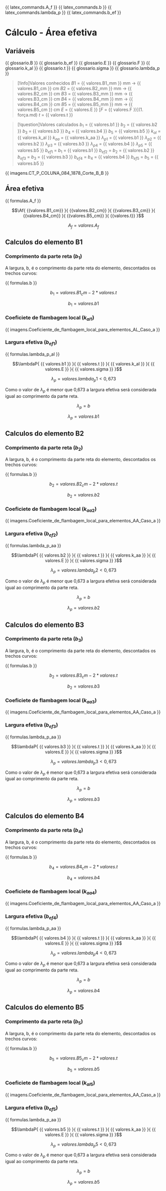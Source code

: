 {{ latex_commands.A_f }}
{{ latex_commands.b }}
{{ latex_commands.lambda_p }}
{{ latex_commands.b_ef }}
# Cálculo - Área efetiva
## Variáveis
{{ glossario.B }}
{{ glossario.b_ef }}
{{ glossario.E }}
{{ glossario.F }}
{{ glossario.k_al }}
{{ glossario.t }}
{{ glossario.sigma }}
{{ glossario.lambda_p }}

>[!info]Valores conhecidos
>$B1$ = {{ valores.B1_mm }} mm -> {{ valores.B1_cm }} cm
>$B2$ = {{ valores.B2_mm }} mm -> {{ valores.B2_cm }} cm
>$B3$ = {{ valores.B3_mm }} mm -> {{ valores.B3_cm }} cm
>$B4$ = {{ valores.B4_mm }} mm -> {{ valores.B4_cm }} cm
>$B5$ = {{ valores.B5_mm }} mm -> {{ valores.B5_cm }} cm
>$E$ = {{ valores.E }}
>[$F$ = {{ valores.F }}](1. força.md)
>$t$ = {{ valores.t }}

>[!question]Valores calculados
>$b_1$ = {{ valores.b1 }}
>$b_2$ = {{ valores.b2 }}
>$b_3$ = {{ valores.b3 }}
>$b_4$ = {{ valores.b4 }}
>$b_5$ = {{ valores.b5 }}
>$k_{al}$ = {{ valores.k_al }}
>$k_{aa}$ = {{ valores.k_aa }}
>$\lambda_{p1}$ = {{ valores.b1 }}
>$\lambda_{p2}$ = {{ valores.b2 }}
>$\lambda_{p3}$ = {{ valores.b3 }}
>$\lambda_{p4}$ = {{ valores.b4 }}
>$\lambda_{p5}$ = {{ valores.b5 }}
>$b_{ef1}$ = $b_1$ = {{ valores.b1 }}
>$b_{ef2}$ = $b_2$ = {{ valores.b2 }}
>$b_{ef3}$ = $b_3$ = {{ valores.b3 }}
>$b_{ef4}$ = $b_4$ = {{ valores.b4 }}
>$b_{ef5}$ = $b_5$ = {{ valores.b5 }} 

{{ imagens.CT_P_COLUNA_084_1878_Corte_B_B }}

## Área efetiva
{{ formulas.A_f }}

$$\Af{ {{valores.B1_cm}} }{ {{valores.B2_cm}} }{ {{valores.B3_cm}} }{ {{valores.B4_cm}} }{ {{valores.B5_cm}} }{ {{valores.t}} }$$

$$A_f = {{ valores.A_f}} $$

## Calculos do elemento B1
### Comprimento da parte reta ($b_1$)
A largura, b, é o comprimento da parte reta do elemento, descontados os trechos curvos:


{{  formulas.b }}

$$b_1 = {{ valores.B1_cm }} - 2 * {{valores.t  }}$$

$$b_1 = {{  valores.b1  }}$$

### Coeficiete de flambagem local ($k_{al1}$)
{{ imagens.Coeficiente_de_flambagem_local_para_elementos_AL_Caso_a }}

### Largura efetiva ($b_{ef1}$)
{{ formulas.lambda_p_al }}

$$\lambdaP{ {{ valores.b1 }} }{ {{ valores.t }} }{ {{ valores.k_al }} }{ {{ valores.E }} }{ {{ valores.sigma }} }$$

$$\lambda_p={{ valores.lambda_p1 }} < 0,673$$

Como o valor de $\lambda_p$ é menor que 0,673 a largura efetiva será considerada igual ao comprimento da parte reta.

$$\lambda_p = b$$

$$\lambda_p = {{ valores.b1 }} $$

## Calculos do elemento B2
### Comprimento da parte reta ($b_2$)
A largura, b, é o comprimento da parte reta do elemento, descontados os trechos curvos:


{{  formulas.b }}

$$b_2 = {{ valores.B2_cm }} - 2 * {{valores.t  }}$$

$$b_2 = {{  valores.b2  }}$$

### Coeficiete de flambagem local ($k_{aa2}$)
{{ imagens.Coeficiente_de_flambagem_local_para_elementos_AA_Caso_a }}

### Largura efetiva ($b_{ef2}$)
{{ formulas.lambda_p_aa }}

$$\lambdaP{ {{ valores.b2 }} }{ {{ valores.t }} }{ {{ valores.k_aa }} }{ {{ valores.E }} }{ {{ valores.sigma }} }$$

$$\lambda_p={{ valores.lambda_p2 }} < 0,673$$

Como o valor de $\lambda_p$ é menor que 0,673 a largura efetiva será considerada igual ao comprimento da parte reta.

$$\lambda_p = b$$

$$\lambda_p = {{ valores.b2 }} $$


## Calculos do elemento B3
### Comprimento da parte reta ($b_3$)
A largura, b, é o comprimento da parte reta do elemento, descontados os trechos curvos:


{{  formulas.b }}

$$b_2 = {{ valores.B3_cm }} - 2 * {{valores.t  }}$$

$$b_2 = {{  valores.b3  }}$$

### Coeficiete de flambagem local ($k_{aa3}$)
{{ imagens.Coeficiente_de_flambagem_local_para_elementos_AA_Caso_a }}

### Largura efetiva ($b_{ef3}$)
{{ formulas.lambda_p_aa }}

$$\lambdaP{ {{ valores.b3 }} }{ {{ valores.t }} }{ {{ valores.k_aa }} }{ {{ valores.E }} }{ {{ valores.sigma }} }$$

$$\lambda_p={{ valores.lambda_p3 }} < 0,673$$

Como o valor de $\lambda_p$ é menor que 0,673 a largura efetiva será considerada igual ao comprimento da parte reta.

$$\lambda_p = b$$

$$\lambda_p = {{ valores.b3 }} $$

## Calculos do elemento B4
### Comprimento da parte reta ($b_4$)
A largura, b, é o comprimento da parte reta do elemento, descontados os trechos curvos:


{{  formulas.b }}

$$b_4 = {{ valores.B4_cm }} - 2 * {{valores.t  }}$$

$$b_4 = {{  valores.b4  }}$$

### Coeficiete de flambagem local ($k_{aa4}$)
{{ imagens.Coeficiente_de_flambagem_local_para_elementos_AA_Caso_a }}

### Largura efetiva ($b_{ef4}$)
{{ formulas.lambda_p_aa }}

$$\lambdaP{ {{ valores.b4 }} }{ {{ valores.t }} }{ {{ valores.k_aa }} }{ {{ valores.E }} }{ {{ valores.sigma }} }$$

$$\lambda_p={{ valores.lambda_p4 }} < 0,673$$

Como o valor de $\lambda_p$ é menor que 0,673 a largura efetiva será considerada igual ao comprimento da parte reta.

$$\lambda_p = b$$

$$\lambda_p = {{ valores.b4 }} $$

## Calculos do elemento B5
### Comprimento da parte reta ($b_5$)
A largura, b, é o comprimento da parte reta do elemento, descontados os trechos curvos:


{{  formulas.b }}

$$b_5 = {{ valores.B5_cm }} - 2 * {{valores.t  }}$$

$$b_5 = {{  valores.b5  }}$$

### Coeficiete de flambagem local ($k_{al5}$)
{{ imagens.Coeficiente_de_flambagem_local_para_elementos_AA_Caso_a }}

### Largura efetiva ($b_{ef5}$)
{{ formulas.lambda_p_aa }}

$$\lambdaP{ {{ valores.b5 }} }{ {{ valores.t }} }{ {{ valores.k_aa }} }{ {{ valores.E }} }{ {{ valores.sigma }} }$$

$$\lambda_p={{ valores.lambda_p5 }} < 0,673$$

Como o valor de $\lambda_p$ é menor que 0,673 a largura efetiva será considerada igual ao comprimento da parte reta.

$$\lambda_p = b$$

$$\lambda_p = {{ valores.b5 }} $$